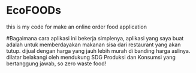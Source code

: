 # EcoFOODs

this is my code for make an online order food application

#Bagaimana cara aplikasi ini bekerja
simplenya, aplikasi yang saya buat adalah untuk memberdayakan makanan sisa dari restaurant yang akan tutup. dijual
dengan harga yang jauh lebih murah di banding harga aslinya. dilatar belakangi oleh mendukung SDG Produksi dan Konsumsi
yang bertanggung jawab, so zero waste food!
